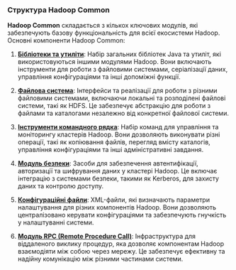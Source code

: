 ### Структура Hadoop Common

**Hadoop Common** складається з кількох ключових модулів, які забезпечують базову функціональність для всієї екосистеми Hadoop. Основні компоненти Hadoop Common:

1. [**Бібліотеки та утиліти**](./common-components/libraries-and-utilities.md): Набір загальних бібліотек Java та утиліт, які використовуються іншими модулями Hadoop. Вони включають інструменти для роботи з файловими системами, серіалізації даних, управління конфігураціями та інші допоміжні функції.

2. [**Файлова система**](./common-components/file-system.md): Інтерфейси та реалізації для роботи з різними файловими системами, включаючи локальні та розподілені файлові системи, такі як HDFS. Це забезпечує абстракцію для роботи з файлами та каталогами незалежно від конкретної файлової системи.

3. [**Інструменти командного рядка**](./common-components/cmd-tools.md): Набір команд для управління та моніторингу кластерів Hadoop. Вони дозволяють виконувати різні операції, такі як копіювання файлів, перегляд вмісту каталогів, управління конфігураціями та інші адміністративні завдання.

4. [**Модуль безпеки**](./common-components/security.md): Засоби для забезпечення автентифікації, авторизації та шифрування даних у кластері Hadoop. Це включає інтеграцію з системами безпеки, такими як Kerberos, для захисту даних та контролю доступу.

5. [**Конфігураційні файли**](./common-components/configs.md): XML-файли, які визначають параметри налаштування для різних компонентів Hadoop. Вони дозволяють централізовано керувати конфігураціями та забезпечують гнучкість у налаштуванні системи.

6. [**Модуль RPC (Remote Procedure Call)**](./common-components/rdc.md): Інфраструктура для віддаленого виклику процедур, яка дозволяє компонентам Hadoop взаємодіяти між собою через мережу. Це забезпечує ефективну та надійну комунікацію між різними частинами системи.
